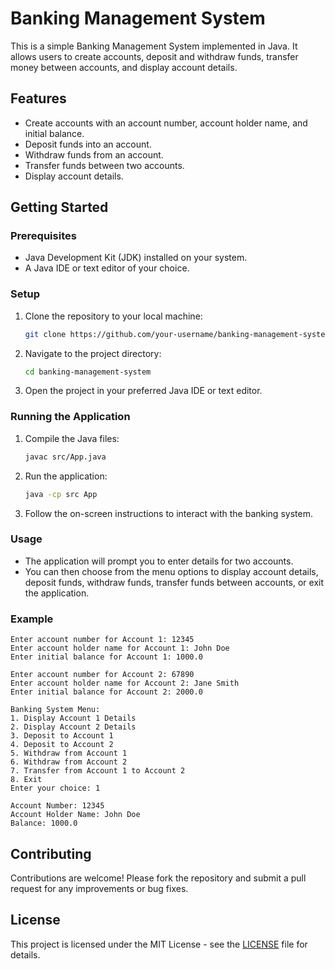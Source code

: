# Banking Management System

This is a simple Banking Management System implemented in Java. It allows users to create accounts, deposit and withdraw funds, transfer money between accounts, and display account details.

## Features

- Create accounts with an account number, account holder name, and initial balance.
- Deposit funds into an account.
- Withdraw funds from an account.
- Transfer funds between two accounts.
- Display account details.

## Getting Started

### Prerequisites

- Java Development Kit (JDK) installed on your system.
- A Java IDE or text editor of your choice.

### Setup

1. Clone the repository to your local machine:
    ```sh
    git clone https://github.com/your-username/banking-management-system.git
    ```

2. Navigate to the project directory:
    ```sh
    cd banking-management-system
    ```

3. Open the project in your preferred Java IDE or text editor.

### Running the Application

1. Compile the Java files:
    ```sh
    javac src/App.java
    ```

2. Run the application:
    ```sh
    java -cp src App
    ```

3. Follow the on-screen instructions to interact with the banking system.

### Usage

- The application will prompt you to enter details for two accounts.
- You can then choose from the menu options to display account details, deposit funds, withdraw funds, transfer funds between accounts, or exit the application.

### Example

```
Enter account number for Account 1: 12345
Enter account holder name for Account 1: John Doe
Enter initial balance for Account 1: 1000.0

Enter account number for Account 2: 67890
Enter account holder name for Account 2: Jane Smith
Enter initial balance for Account 2: 2000.0

Banking System Menu:
1. Display Account 1 Details
2. Display Account 2 Details
3. Deposit to Account 1
4. Deposit to Account 2
5. Withdraw from Account 1
6. Withdraw from Account 2
7. Transfer from Account 1 to Account 2
8. Exit
Enter your choice: 1

Account Number: 12345
Account Holder Name: John Doe
Balance: 1000.0
```

## Contributing

Contributions are welcome! Please fork the repository and submit a pull request for any improvements or bug fixes.

## License

This project is licensed under the MIT License - see the [LICENSE](LICENSE) file for details.
